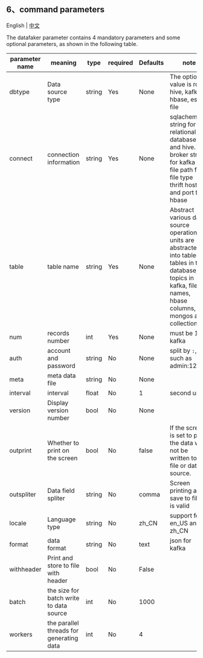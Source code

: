 ## 6、command parameters
English | [中文](docs/zh_CN/命令参数.md)


The datafaker parameter contains 4 mandatory parameters and some optional parameters, as shown in the following table.

| parameter name | meaning |  type | required | Defaults | note |
| ------ | ------ | ------ | ----- | ------| ---- |
| dbtype| Data source type | string | Yes | None | The optional value is rdb, hive, kafka, hbase, es, file |
| connect | connection information | string| Yes | None | sqlachemy string for relational database and hive. <br>broker string for kafka<br>file path for file type<br>thrift host and port for hbase|
| table| table name | string | Yes |  None | Abstract various data source operation units are abstracted into tables, tables in the database, topics in kafka, file names, hbase columns, mongos as collections|
| num | records number | int | Yes | None | must be 1 for kafka |
| auth | account and password | string | No | None | split by `:`, such as admin:12334 |
| meta | meta data file | string | No | None |  |
| interval | interval | float | No | 1 | second unit |
| version | Display version number | bool | No |  None |  |
| outprint | Whether to print on the screen | bool | No |  false | If the screen is set to print, the data will not be written to a file or data source. |
| outspliter | Data field spliter | string | No | comma | Screen printing and save to files is valid |
| locale | Language type | string | No | zh_CN | support for en_US and zh_CN|
| format | data format | string | No |  text |  json for kafka|
| withheader | Print and store to file with header | bool | No | False| |
| batch | the size for batch write to data source | int | No | 1000 |  |
| workers | the parallel threads for generating data | int | No | 4 |  |